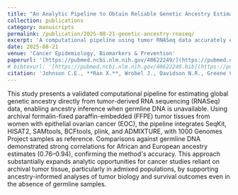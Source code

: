 ```yaml
---
title: "An Analytic Pipeline to Obtain Reliable Genetic Ancestry Estimates from Tumor-Derived RNA Sequencing Data"
collection: publications
category: manuscripts
permalink: /publication/2025-08-21-genetic-ancestry-rnaseq/
excerpt: 'A computational pipeline using tumor RNASeq data accurately estimates global genetic ancestry in the absence of germline DNA.'
date: 2025-08-21
venue: 'Cancer Epidemiology, Biomarkers & Prevention'
paperurl: '[https://pubmed.ncbi.nlm.nih.gov/40622249/](https://pubmed.ncbi.nlm.nih.gov/40622249/)'
# bibtexurl: '[https://pubmed.ncbi.nlm.nih.gov/40622249.bib](https://pubmed.ncbi.nlm.nih.gov/40622249.bib)'
citation: 'Johnson C.E., **Ran X.**, Wrobel J., Davidson N.R., Greene C.S., Epstein M.P., Marks J.R., Peres L.C., Doherty J.A., & Schildkraut J.M. (2025). "An Analytic Pipeline to Obtain Reliable Genetic Ancestry Estimates from Tumor-Derived RNA Sequencing Data." <i>Cancer Epidemiology, Biomarkers & Prevention</i>. PMID:40622249'
---
```


This study presents a validated computational pipeline for estimating global genetic ancestry directly from tumor-derived RNA sequencing (RNASeq) data, enabling ancestry inference when germline DNA is unavailable. Using archival formalin-fixed paraffin-embedded (FFPE) tumor tissues from women with epithelial ovarian cancer (EOC), the pipeline integrates SeqKit, HISAT2, SAMtools, BCFtools, plink, and ADMIXTURE, with 1000 Genomes Project samples as reference. Comparisons against germline DNA demonstrated strong correlations for African and European ancestry estimates (0.76–0.94), confirming the method's accuracy. This approach substantially expands analytic opportunities for cancer studies reliant on archival tumor tissue, particularly in admixed populations, by supporting ancestry-informed analyses of tumor biology and survival outcomes even in the absence of germline samples.
